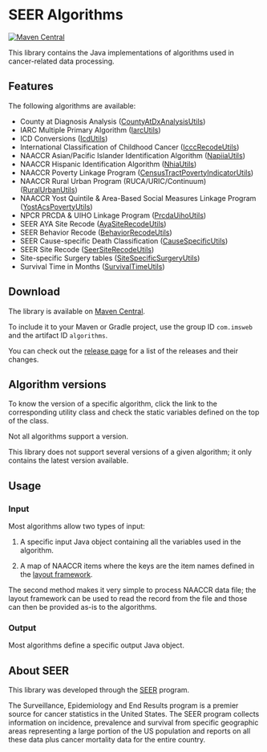 # SEER Algorithms

[![Maven Central](https://maven-badges.herokuapp.com/maven-central/com.imsweb/algorithms/badge.svg)](https://maven-badges.herokuapp.com/maven-central/com.imsweb/algorithms)

This library contains the Java implementations of algorithms used in cancer-related data processing.

## Features

The following algorithms are available:

 * County at Diagnosis Analysis ([CountyAtDxAnalysisUtils](https://github.com/imsweb/algorithms/tree/master/src/main/java/com/imsweb/algorithms/countyatdiagnosisanalysis/CountyAtDxAnalysisUtils.java))
 * IARC Multiple Primary Algorithm ([IarcUtils](https://github.com/imsweb/algorithms/tree/master/src/main/java/com/imsweb/algorithms/iarc/IarcUtils.java))
 * ICD Conversions ([IcdUtils](https://github.com/imsweb/algorithms/tree/master/src/main/java/com/imsweb/algorithms/icd/IcdUtils.java))
 * International Classification of Childhood Cancer ([IcccRecodeUtils](https://github.com/imsweb/algorithms/tree/master/src/main/java/com/imsweb/algorithms/iccc/IcccRecodeUtils.java))
 * NAACCR Asian/Pacific Islander Identification Algorithm ([NapiiaUtils](https://github.com/imsweb/algorithms/tree/master/src/main/java/com/imsweb/algorithms/napiia/NapiiaUtils.java))
 * NAACCR Hispanic Identification Algorithm ([NhiaUtils](https://github.com/imsweb/algorithms/tree/master/src/main/java/com/imsweb/algorithms/nhia/NhiaUtils.java))
 * NAACCR Poverty Linkage Program ([CensusTractPovertyIndicatorUtils](https://github.com/imsweb/algorithms/tree/master/src/main/java/com/imsweb/algorithms/censustractpovertyindicator/CensusTractPovertyIndicatorUtils.java))
 * NAACCR Rural Urban Program (RUCA/URIC/Continuum) ([RuralUrbanUtils](https://github.com/imsweb/algorithms/tree/master/src/main/java/com/imsweb/algorithms/ruralurban/RuralUrbanUtils.java))
 * NAACCR Yost Quintile & Area-Based Social Measures Linkage Program ([YostAcsPovertyUtils](https://github.com/imsweb/algorithms/tree/master/src/main/java/com/imsweb/algorithms/yostacspoverty/YostAcsPovertyUtils.java))
 * NPCR PRCDA & UIHO Linkage Program ([PrcdaUihoUtils](https://github.com/imsweb/algorithms/tree/master/src/main/java/com/imsweb/algorithms/prcdauiho/PrcdaUihoUtils.java))
 * SEER AYA Site Recode ([AyaSiteRecodeUtils](https://github.com/imsweb/algorithms/tree/master/src/main/java/com/imsweb/algorithms/ayasiterecode/AyaSiteRecodeUtils.java))
 * SEER Behavior Recode ([BehaviorRecodeUtils](https://github.com/imsweb/algorithms/tree/master/src/main/java/com/imsweb/algorithms/behavrecode/BehaviorRecodeUtils.java))
 * SEER Cause-specific Death Classification ([CauseSpecificUtils](https://github.com/imsweb/algorithms/tree/master/src/main/java/com/imsweb/algorithms/causespecific/CauseSpecificUtils.java))
 * SEER Site Recode ([SeerSiteRecodeUtils](https://github.com/imsweb/algorithms/tree/master/src/main/java/com/imsweb/algorithms/seersiterecode/SeerSiteRecodeUtils.java))
 * Site-specific Surgery tables ([SiteSpecificSurgeryUtils](https://github.com/imsweb/algorithms/tree/master/src/main/java/com/imsweb/algorithms/surgery/SiteSpecificSurgeryUtils.java))
 * Survival Time in Months ([SurvivalTimeUtils](https://github.com/imsweb/algorithms/tree/master/src/main/java/com/imsweb/algorithms/survival/SurvivalTimeUtils.java))

## Download

The library is available on [Maven Central](http://search.maven.org/#search%7Cga%7C1%7Cg%3A%22com.imsweb%22%20AND%20a%3A%22algorithms%22).

To include it to your Maven or Gradle project, use the group ID `com.imsweb` and the artifact ID `algorithms`.

You can check out the [release page](https://github.com/imsweb/algorithms/releases) for a list of the releases and their changes.


## Algorithm versions

To know the version of a specific algorithm, click the link to the corresponding utility class and check the static variables defined on the top of the class.

Not all algorithms support a version.

This library does not support several versions of a given algorithm; it only contains the latest version available.

## Usage

### Input

Most algorithms allow two types of input:

1. A specific input Java object containing all the variables used in the algorithm.

2. A map of NAACCR items where the keys are the item names defined in the [layout framework](https://github.com/imsweb/layout).

The second method makes it very simple to process NAACCR data file; the layout framework can be used to read the record from the file and
those can then be provided as-is to the algorithms.

### Output

Most algorithms define a specific output Java object.

## About SEER

This library was developed through the [SEER](http://seer.cancer.gov/) program.

The Surveillance, Epidemiology and End Results program is a premier source for cancer statistics in the United States.
The SEER program collects information on incidence, prevalence and survival from specific geographic areas representing
a large portion of the US population and reports on all these data plus cancer mortality data for the entire country.